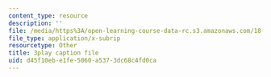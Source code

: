 ```yaml
---
content_type: resource
description: ''
file: /media/https%3A/open-learning-course-data-rc.s3.amazonaws.com/18-01sc-single-variable-calculus-fall-2010/d45f10ebe1fe5060a5373dc68c4fd0ca_eHJuAByQf5A.vtt
file_type: application/x-subrip
resourcetype: Other
title: 3play caption file
uid: d45f10eb-e1fe-5060-a537-3dc68c4fd0ca
---
```

